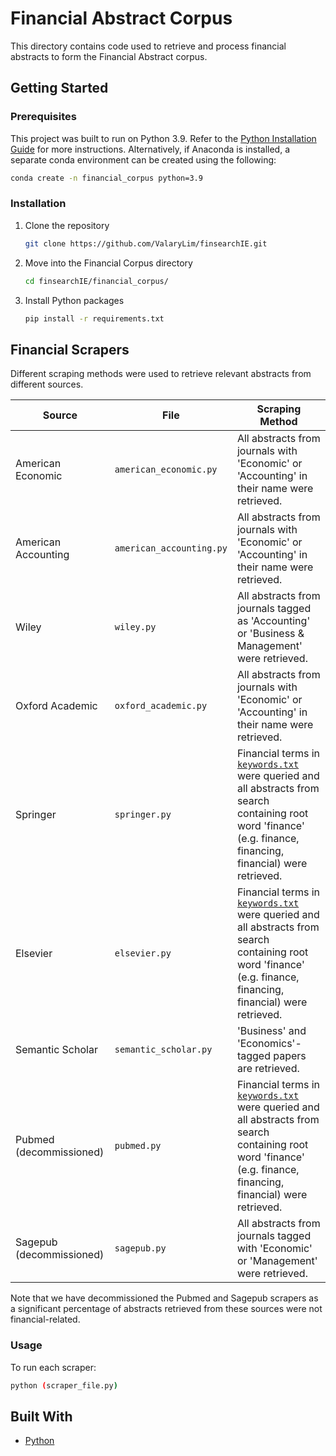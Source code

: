 # Financial Abstract Corpus
This directory contains code used to retrieve and process financial abstracts to form the Financial Abstract corpus.

## Getting Started
### Prerequisites
This project was built to run on Python 3.9. Refer to the [Python Installation Guide](https://www.python.org/downloads/) for more instructions. Alternatively, if Anaconda is installed, a separate conda environment can be created using the following:
```bash
conda create -n financial_corpus python=3.9
```

### Installation
1. Clone the repository
   ```sh
   git clone https://github.com/ValaryLim/finsearchIE.git
   ```
2. Move into the Financial Corpus directory
    ```sh
    cd finsearchIE/financial_corpus/
    ```
3. Install Python packages
    ```sh
    pip install -r requirements.txt
    ```

## Financial Scrapers
Different scraping methods were used to retrieve relevant abstracts from different sources.

| Source | File | Scraping Method |
| --- | --- | --- |
| American Economic | `american_economic.py` | All abstracts from journals with 'Economic' or 'Accounting' in their name were retrieved. |
| American Accounting | `american_accounting.py` | All abstracts from journals with 'Economic' or 'Accounting' in their name were retrieved. |
| Wiley | `wiley.py` | All abstracts from journals tagged as 'Accounting' or 'Business & Management' were retrieved. |
| Oxford Academic | `oxford_academic.py` | All abstracts from journals with 'Economic' or 'Accounting' in their name were retrieved. |
| Springer | `springer.py` | Financial terms in [`keywords.txt`](scrapers/keywords.txt) were queried and all abstracts from search containing root word 'finance' (e.g. finance, financing, financial) were retrieved. |
| Elsevier | `elsevier.py` | Financial terms in [`keywords.txt`](scrapers/keywords.txt) were queried and all abstracts from search containing root word 'finance' (e.g. finance, financing, financial) were retrieved. |
| Semantic Scholar | `semantic_scholar.py` | 'Business' and 'Economics'-tagged papers are retrieved. |
| Pubmed (decommissioned) | `pubmed.py` | Financial terms in [`keywords.txt`](scrapers/keywords.txt) were queried and all abstracts from search containing root word 'finance' (e.g. finance, financing, financial) were retrieved. |
| Sagepub (decommissioned) | `sagepub.py` | All abstracts from journals tagged with 'Economic' or 'Management' were retrieved. |

Note that we have decommissioned the Pubmed and Sagepub scrapers as a significant percentage of abstracts retrieved from these sources were not financial-related. 

### Usage
To run each scraper:
```sh
python (scraper_file.py)
```

## Built With
* [Python](https://www.python.org/)